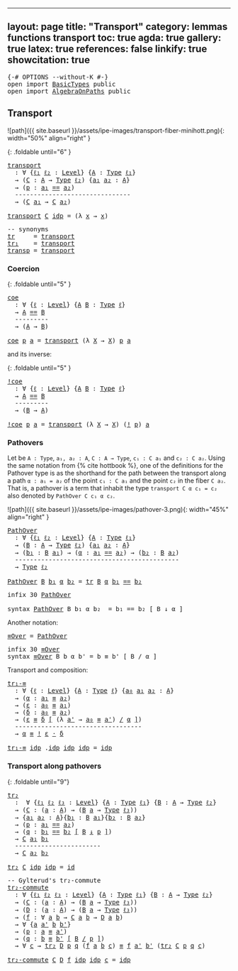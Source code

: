
---
layout: page
title: "Transport"
category: lemmas functions transport
toc: true
agda: true
gallery: true
latex: true
references: false
linkify: true
showcitation: true
---

<div class="hide" >
<pre class="Agda">
<a id="211" class="Symbol">{-#</a> <a id="215" class="Keyword">OPTIONS</a> <a id="223" class="Pragma">--without-K</a> <a id="235" class="Symbol">#-}</a>
<a id="239" class="Keyword">open</a> <a id="244" class="Keyword">import</a> <a id="251" href="BasicTypes.html" class="Module">BasicTypes</a> <a id="262" class="Keyword">public</a>
<a id="269" class="Keyword">open</a> <a id="274" class="Keyword">import</a> <a id="281" href="AlgebraOnPaths.html" class="Module">AlgebraOnPaths</a> <a id="296" class="Keyword">public</a>
</pre>
</div>

## Transport

![path]({{ site.baseurl }}/assets/ipe-images/transport-fiber-minihott.png){: width="50%" align="right" }

{: .foldable until="6" }
<pre class="Agda">
<a id="transport"></a><a id="480" href="Transport.html#480" class="Function">transport</a>
  <a id="492" class="Symbol">:</a> <a id="494" class="Symbol">∀</a> <a id="496" class="Symbol">{</a><a id="497" href="Transport.html#497" class="Bound">ℓ₁</a> <a id="500" href="Transport.html#500" class="Bound">ℓ₂</a> <a id="503" class="Symbol">:</a> <a id="505" href="Agda.Primitive.html#408" class="Postulate">Level</a><a id="510" class="Symbol">}</a> <a id="512" class="Symbol">{</a><a id="513" href="Transport.html#513" class="Bound">A</a> <a id="515" class="Symbol">:</a> <a id="517" href="Intro.html#2931" class="Function">Type</a> <a id="522" href="Transport.html#497" class="Bound">ℓ₁</a><a id="524" class="Symbol">}</a>
  <a id="528" class="Symbol">→</a> <a id="530" class="Symbol">(</a><a id="531" href="Transport.html#531" class="Bound">C</a> <a id="533" class="Symbol">:</a> <a id="535" href="Transport.html#513" class="Bound">A</a> <a id="537" class="Symbol">→</a> <a id="539" href="Intro.html#2931" class="Function">Type</a> <a id="544" href="Transport.html#500" class="Bound">ℓ₂</a><a id="546" class="Symbol">)</a> <a id="548" class="Symbol">{</a><a id="549" href="Transport.html#549" class="Bound">a₁</a> <a id="552" href="Transport.html#552" class="Bound">a₂</a> <a id="555" class="Symbol">:</a> <a id="557" href="Transport.html#513" class="Bound">A</a><a id="558" class="Symbol">}</a>
  <a id="562" class="Symbol">→</a> <a id="564" class="Symbol">(</a><a id="565" href="Transport.html#565" class="Bound">p</a> <a id="567" class="Symbol">:</a> <a id="569" href="Transport.html#549" class="Bound">a₁</a> <a id="572" href="BasicTypes.html#6462" class="Datatype Operator">==</a> <a id="575" href="Transport.html#552" class="Bound">a₂</a><a id="577" class="Symbol">)</a>
  <a id="581" class="Comment">-------------------------------</a>
  <a id="615" class="Symbol">→</a> <a id="617" class="Symbol">(</a><a id="618" href="Transport.html#531" class="Bound">C</a> <a id="620" href="Transport.html#549" class="Bound">a₁</a> <a id="623" class="Symbol">→</a> <a id="625" href="Transport.html#531" class="Bound">C</a> <a id="627" href="Transport.html#552" class="Bound">a₂</a><a id="629" class="Symbol">)</a>

<a id="632" href="Transport.html#480" class="Function">transport</a> <a id="642" href="Transport.html#642" class="Bound">C</a> <a id="644" href="BasicTypes.html#6526" class="InductiveConstructor">idp</a> <a id="648" class="Symbol">=</a> <a id="650" class="Symbol">(λ</a> <a id="653" href="Transport.html#653" class="Bound">x</a> <a id="655" class="Symbol">→</a> <a id="657" href="Transport.html#653" class="Bound">x</a><a id="658" class="Symbol">)</a>
</pre>

<pre class="Agda">
<a id="685" class="Comment">-- synonyms</a>
<a id="tr"></a><a id="697" href="Transport.html#697" class="Function">tr</a>     <a id="704" class="Symbol">=</a> <a id="706" href="Transport.html#480" class="Function">transport</a>
<a id="tr₁"></a><a id="716" href="Transport.html#716" class="Function">tr₁</a>    <a id="723" class="Symbol">=</a> <a id="725" href="Transport.html#480" class="Function">transport</a>
<a id="transp"></a><a id="735" href="Transport.html#735" class="Function">transp</a> <a id="742" class="Symbol">=</a> <a id="744" href="Transport.html#480" class="Function">transport</a>
</pre>

### Coercion

{: .foldable until="5" }
<pre class="Agda">
<a id="coe"></a><a id="818" href="Transport.html#818" class="Function">coe</a>
  <a id="824" class="Symbol">:</a> <a id="826" class="Symbol">∀</a> <a id="828" class="Symbol">{</a><a id="829" href="Transport.html#829" class="Bound">ℓ</a> <a id="831" class="Symbol">:</a> <a id="833" href="Agda.Primitive.html#408" class="Postulate">Level</a><a id="838" class="Symbol">}</a> <a id="840" class="Symbol">{</a><a id="841" href="Transport.html#841" class="Bound">A</a> <a id="843" href="Transport.html#843" class="Bound">B</a> <a id="845" class="Symbol">:</a> <a id="847" href="Intro.html#2931" class="Function">Type</a> <a id="852" href="Transport.html#829" class="Bound">ℓ</a><a id="853" class="Symbol">}</a>
  <a id="857" class="Symbol">→</a> <a id="859" href="Transport.html#841" class="Bound">A</a> <a id="861" href="BasicTypes.html#6462" class="Datatype Operator">==</a> <a id="864" href="Transport.html#843" class="Bound">B</a>
  <a id="868" class="Comment">---------</a>
  <a id="880" class="Symbol">→</a> <a id="882" class="Symbol">(</a><a id="883" href="Transport.html#841" class="Bound">A</a> <a id="885" class="Symbol">→</a> <a id="887" href="Transport.html#843" class="Bound">B</a><a id="888" class="Symbol">)</a>

<a id="891" href="Transport.html#818" class="Function">coe</a> <a id="895" href="Transport.html#895" class="Bound">p</a> <a id="897" href="Transport.html#897" class="Bound">a</a> <a id="899" class="Symbol">=</a> <a id="901" href="Transport.html#480" class="Function">transport</a> <a id="911" class="Symbol">(λ</a> <a id="914" href="Transport.html#914" class="Bound">X</a> <a id="916" class="Symbol">→</a> <a id="918" href="Transport.html#914" class="Bound">X</a><a id="919" class="Symbol">)</a> <a id="921" href="Transport.html#895" class="Bound">p</a> <a id="923" href="Transport.html#897" class="Bound">a</a>
</pre>

and its inverse:

{: .foldable until="5" }
<pre class="Agda">
<a id="!coe"></a><a id="993" href="Transport.html#993" class="Function">!coe</a>
  <a id="1000" class="Symbol">:</a> <a id="1002" class="Symbol">∀</a> <a id="1004" class="Symbol">{</a><a id="1005" href="Transport.html#1005" class="Bound">ℓ</a> <a id="1007" class="Symbol">:</a> <a id="1009" href="Agda.Primitive.html#408" class="Postulate">Level</a><a id="1014" class="Symbol">}</a> <a id="1016" class="Symbol">{</a><a id="1017" href="Transport.html#1017" class="Bound">A</a> <a id="1019" href="Transport.html#1019" class="Bound">B</a> <a id="1021" class="Symbol">:</a> <a id="1023" href="Intro.html#2931" class="Function">Type</a> <a id="1028" href="Transport.html#1005" class="Bound">ℓ</a><a id="1029" class="Symbol">}</a>
  <a id="1033" class="Symbol">→</a> <a id="1035" href="Transport.html#1017" class="Bound">A</a> <a id="1037" href="BasicTypes.html#6462" class="Datatype Operator">==</a> <a id="1040" href="Transport.html#1019" class="Bound">B</a>
  <a id="1044" class="Comment">---------</a>
  <a id="1056" class="Symbol">→</a> <a id="1058" class="Symbol">(</a><a id="1059" href="Transport.html#1019" class="Bound">B</a> <a id="1061" class="Symbol">→</a> <a id="1063" href="Transport.html#1017" class="Bound">A</a><a id="1064" class="Symbol">)</a>

<a id="1067" href="Transport.html#993" class="Function">!coe</a> <a id="1072" href="Transport.html#1072" class="Bound">p</a> <a id="1074" href="Transport.html#1074" class="Bound">a</a> <a id="1076" class="Symbol">=</a> <a id="1078" href="Transport.html#480" class="Function">transport</a> <a id="1088" class="Symbol">(λ</a> <a id="1091" href="Transport.html#1091" class="Bound">X</a> <a id="1093" class="Symbol">→</a> <a id="1095" href="Transport.html#1091" class="Bound">X</a><a id="1096" class="Symbol">)</a> <a id="1098" class="Symbol">(</a><a id="1099" href="BasicFunctions.html#4653" class="Function Operator">!</a> <a id="1101" href="Transport.html#1072" class="Bound">p</a><a id="1102" class="Symbol">)</a> <a id="1104" href="Transport.html#1074" class="Bound">a</a>
</pre>


### Pathovers

Let be `A : Type`, `a₁, a₂ : A`, `C : A → Type`, `c₁ : C a₁` and `c₂ : C a₂`.
Using the same notation from {% cite hottbook %}, one of the definitions for the
Pathover type is as the shorthand for the path between the transport along a
path `α : a₁ = a₂` of the point `c₁ : C a₁` and the point `c₂` in the fiber `C
a₂`. That is, a pathover is a term that inhabit the type `transport C α c₁ = c₂`
also denoted by `PathOver C c₁ α c₂`.

![path]({{ site.baseurl }}/assets/ipe-images/pathover-3.png){: width="45%" align="right" }

<pre class="Agda">
<a id="PathOver"></a><a id="1674" href="Transport.html#1674" class="Function">PathOver</a>
  <a id="1685" class="Symbol">:</a> <a id="1687" class="Symbol">∀</a> <a id="1689" class="Symbol">{</a><a id="1690" href="Transport.html#1690" class="Bound">ℓ₁</a> <a id="1693" href="Transport.html#1693" class="Bound">ℓ₂</a> <a id="1696" class="Symbol">:</a> <a id="1698" href="Agda.Primitive.html#408" class="Postulate">Level</a><a id="1703" class="Symbol">}</a> <a id="1705" class="Symbol">{</a><a id="1706" href="Transport.html#1706" class="Bound">A</a> <a id="1708" class="Symbol">:</a> <a id="1710" href="Intro.html#2931" class="Function">Type</a> <a id="1715" href="Transport.html#1690" class="Bound">ℓ₁</a><a id="1717" class="Symbol">}</a>
  <a id="1721" class="Symbol">→</a> <a id="1723" class="Symbol">(</a><a id="1724" href="Transport.html#1724" class="Bound">B</a> <a id="1726" class="Symbol">:</a> <a id="1728" href="Transport.html#1706" class="Bound">A</a> <a id="1730" class="Symbol">→</a> <a id="1732" href="Intro.html#2931" class="Function">Type</a> <a id="1737" href="Transport.html#1693" class="Bound">ℓ₂</a><a id="1739" class="Symbol">)</a> <a id="1741" class="Symbol">{</a><a id="1742" href="Transport.html#1742" class="Bound">a₁</a> <a id="1745" href="Transport.html#1745" class="Bound">a₂</a> <a id="1748" class="Symbol">:</a> <a id="1750" href="Transport.html#1706" class="Bound">A</a><a id="1751" class="Symbol">}</a>
  <a id="1755" class="Symbol">→</a> <a id="1757" class="Symbol">(</a><a id="1758" href="Transport.html#1758" class="Bound">b₁</a> <a id="1761" class="Symbol">:</a> <a id="1763" href="Transport.html#1724" class="Bound">B</a> <a id="1765" href="Transport.html#1742" class="Bound">a₁</a><a id="1767" class="Symbol">)</a> <a id="1769" class="Symbol">→</a> <a id="1771" class="Symbol">(</a><a id="1772" href="Transport.html#1772" class="Bound">α</a> <a id="1774" class="Symbol">:</a> <a id="1776" href="Transport.html#1742" class="Bound">a₁</a> <a id="1779" href="BasicTypes.html#6462" class="Datatype Operator">==</a> <a id="1782" href="Transport.html#1745" class="Bound">a₂</a><a id="1784" class="Symbol">)</a> <a id="1786" class="Symbol">→</a> <a id="1788" class="Symbol">(</a><a id="1789" href="Transport.html#1789" class="Bound">b₂</a> <a id="1792" class="Symbol">:</a> <a id="1794" href="Transport.html#1724" class="Bound">B</a> <a id="1796" href="Transport.html#1745" class="Bound">a₂</a><a id="1798" class="Symbol">)</a>
  <a id="1802" class="Comment">--------------------------------------------</a>
  <a id="1849" class="Symbol">→</a> <a id="1851" href="Intro.html#2931" class="Function">Type</a> <a id="1856" href="Transport.html#1693" class="Bound">ℓ₂</a>

<a id="1860" href="Transport.html#1674" class="Function">PathOver</a> <a id="1869" href="Transport.html#1869" class="Bound">B</a> <a id="1871" href="Transport.html#1871" class="Bound">b₁</a> <a id="1874" href="Transport.html#1874" class="Bound">α</a> <a id="1876" href="Transport.html#1876" class="Bound">b₂</a> <a id="1879" class="Symbol">=</a> <a id="1881" href="Transport.html#697" class="Function">tr</a> <a id="1884" href="Transport.html#1869" class="Bound">B</a> <a id="1886" href="Transport.html#1874" class="Bound">α</a> <a id="1888" href="Transport.html#1871" class="Bound">b₁</a> <a id="1891" href="BasicTypes.html#6462" class="Datatype Operator">==</a> <a id="1894" href="Transport.html#1876" class="Bound">b₂</a>
</pre>

<pre class="Agda">
<a id="1922" class="Keyword">infix</a> <a id="1928" class="Number">30</a> <a id="1931" href="Transport.html#1674" class="Function">PathOver</a>

<a id="1941" class="Keyword">syntax</a> <a id="1948" href="Transport.html#1674" class="Function">PathOver</a> <a id="1957" class="Bound">B</a> <a id="1959" class="Bound">b₁</a> <a id="1962" class="Bound">α</a> <a id="1964" class="Bound">b₂</a>  <a id="1968" class="Symbol">=</a> <a id="1970" class="Bound">b₁</a> <a id="1973" class="Function">==</a> <a id="1976" class="Bound">b₂</a> <a id="1979" class="Function">[</a> <a id="1981" class="Bound">B</a> <a id="1983" class="Function">↓</a> <a id="1985" class="Bound">α</a> <a id="1987" class="Function">]</a>
</pre>

Another notation:

<pre class="Agda">
<a id="≡Over"></a><a id="2033" href="Transport.html#2033" class="Function">≡Over</a> <a id="2039" class="Symbol">=</a> <a id="2041" href="Transport.html#1674" class="Function">PathOver</a>
</pre>

<pre class="Agda">
<a id="2075" class="Keyword">infix</a> <a id="2081" class="Number">30</a> <a id="2084" href="Transport.html#2033" class="Function">≡Over</a>
<a id="2090" class="Keyword">syntax</a> <a id="2097" href="Transport.html#2033" class="Function">≡Over</a> <a id="2103" class="Bound">B</a> <a id="2105" class="Bound">b</a> <a id="2107" class="Bound">α</a> <a id="2109" class="Bound">b&#39;</a> <a id="2112" class="Symbol">=</a> <a id="2114" class="Bound">b</a> <a id="2116" class="Function">≡</a> <a id="2118" class="Bound">b&#39;</a> <a id="2121" class="Function">[</a> <a id="2123" class="Bound">B</a> <a id="2125" class="Function">/</a> <a id="2127" class="Bound">α</a> <a id="2129" class="Function">]</a>
</pre>

Transport and composition:

<pre class="Agda">
<a id="tr₁-≡"></a><a id="2184" href="Transport.html#2184" class="Function">tr₁-≡</a>
  <a id="2192" class="Symbol">:</a> <a id="2194" class="Symbol">∀</a> <a id="2196" class="Symbol">{</a><a id="2197" href="Transport.html#2197" class="Bound">ℓ</a> <a id="2199" class="Symbol">:</a> <a id="2201" href="Agda.Primitive.html#408" class="Postulate">Level</a><a id="2206" class="Symbol">}</a> <a id="2208" class="Symbol">{</a><a id="2209" href="Transport.html#2209" class="Bound">A</a> <a id="2211" class="Symbol">:</a> <a id="2213" href="Intro.html#2931" class="Function">Type</a> <a id="2218" href="Transport.html#2197" class="Bound">ℓ</a><a id="2219" class="Symbol">}</a> <a id="2221" class="Symbol">{</a><a id="2222" href="Transport.html#2222" class="Bound">a₀</a> <a id="2225" href="Transport.html#2225" class="Bound">a₁</a> <a id="2228" href="Transport.html#2228" class="Bound">a₂</a> <a id="2231" class="Symbol">:</a> <a id="2233" href="Transport.html#2209" class="Bound">A</a><a id="2234" class="Symbol">}</a>
  <a id="2238" class="Symbol">→</a> <a id="2240" class="Symbol">(</a><a id="2241" href="Transport.html#2241" class="Bound">α</a> <a id="2243" class="Symbol">:</a> <a id="2245" href="Transport.html#2225" class="Bound">a₁</a> <a id="2248" href="BasicTypes.html#6657" class="Function Operator">≡</a> <a id="2250" href="Transport.html#2228" class="Bound">a₂</a><a id="2252" class="Symbol">)</a>
  <a id="2256" class="Symbol">→</a> <a id="2258" class="Symbol">(</a><a id="2259" href="Transport.html#2259" class="Bound">ε</a> <a id="2261" class="Symbol">:</a> <a id="2263" href="Transport.html#2222" class="Bound">a₀</a> <a id="2266" href="BasicTypes.html#6657" class="Function Operator">≡</a> <a id="2268" href="Transport.html#2225" class="Bound">a₁</a><a id="2270" class="Symbol">)</a>
  <a id="2274" class="Symbol">→</a> <a id="2276" class="Symbol">(</a><a id="2277" href="Transport.html#2277" class="Bound">δ</a> <a id="2279" class="Symbol">:</a> <a id="2281" href="Transport.html#2222" class="Bound">a₀</a> <a id="2284" href="BasicTypes.html#6657" class="Function Operator">≡</a> <a id="2286" href="Transport.html#2228" class="Bound">a₂</a><a id="2288" class="Symbol">)</a>
  <a id="2292" class="Symbol">→</a> <a id="2294" class="Symbol">(</a><a id="2295" href="Transport.html#2259" class="Bound">ε</a> <a id="2297" href="Transport.html#2033" class="Function">≡</a> <a id="2299" href="Transport.html#2277" class="Bound">δ</a> <a id="2301" href="Transport.html#2033" class="Function">[</a> <a id="2303" class="Symbol">(λ</a> <a id="2306" href="Transport.html#2306" class="Bound">a&#39;</a> <a id="2309" class="Symbol">→</a> <a id="2311" href="Transport.html#2222" class="Bound">a₀</a> <a id="2314" href="BasicTypes.html#6657" class="Function Operator">≡</a> <a id="2316" href="Transport.html#2306" class="Bound">a&#39;</a><a id="2318" class="Symbol">)</a> <a id="2320" href="Transport.html#2033" class="Function">/</a> <a id="2322" href="Transport.html#2241" class="Bound">α</a> <a id="2324" href="Transport.html#2033" class="Function">]</a><a id="2325" class="Symbol">)</a>
  <a id="2329" class="Comment">----------------------------------</a>
  <a id="2366" class="Symbol">→</a> <a id="2368" href="Transport.html#2241" class="Bound">α</a> <a id="2370" href="BasicTypes.html#6657" class="Function Operator">≡</a> <a id="2372" href="BasicFunctions.html#4653" class="Function Operator">!</a> <a id="2374" href="Transport.html#2259" class="Bound">ε</a> <a id="2376" href="BasicFunctions.html#4210" class="Function Operator">·</a> <a id="2378" href="Transport.html#2277" class="Bound">δ</a>

<a id="2381" href="Transport.html#2184" class="Function">tr₁-≡</a> <a id="2387" href="BasicTypes.html#6526" class="InductiveConstructor">idp</a> <a id="2391" class="DottedPattern Symbol">.</a><a id="2392" href="BasicTypes.html#6526" class="DottedPattern InductiveConstructor">idp</a> <a id="2396" href="BasicTypes.html#6526" class="InductiveConstructor">idp</a> <a id="2400" href="BasicTypes.html#6526" class="InductiveConstructor">idp</a> <a id="2404" class="Symbol">=</a> <a id="2406" href="BasicTypes.html#6526" class="InductiveConstructor">idp</a>
</pre>


### Transport along pathovers

{: .foldable until="9"}
<pre class="Agda">
<a id="tr₂"></a><a id="2491" href="Transport.html#2491" class="Function">tr₂</a>
  <a id="2497" class="Symbol">:</a>  <a id="2500" class="Symbol">∀</a> <a id="2502" class="Symbol">{</a><a id="2503" href="Transport.html#2503" class="Bound">ℓ₁</a> <a id="2506" href="Transport.html#2506" class="Bound">ℓ₂</a> <a id="2509" href="Transport.html#2509" class="Bound">ℓ₃</a> <a id="2512" class="Symbol">:</a> <a id="2514" href="Agda.Primitive.html#408" class="Postulate">Level</a><a id="2519" class="Symbol">}</a> <a id="2521" class="Symbol">{</a><a id="2522" href="Transport.html#2522" class="Bound">A</a> <a id="2524" class="Symbol">:</a> <a id="2526" href="Intro.html#2931" class="Function">Type</a> <a id="2531" href="Transport.html#2503" class="Bound">ℓ₁</a><a id="2533" class="Symbol">}</a> <a id="2535" class="Symbol">{</a><a id="2536" href="Transport.html#2536" class="Bound">B</a> <a id="2538" class="Symbol">:</a> <a id="2540" href="Transport.html#2522" class="Bound">A</a> <a id="2542" class="Symbol">→</a> <a id="2544" href="Intro.html#2931" class="Function">Type</a> <a id="2549" href="Transport.html#2506" class="Bound">ℓ₂</a><a id="2551" class="Symbol">}</a>
  <a id="2555" class="Symbol">→</a> <a id="2557" class="Symbol">(</a><a id="2558" href="Transport.html#2558" class="Bound">C</a> <a id="2560" class="Symbol">:</a> <a id="2562" class="Symbol">(</a><a id="2563" href="Transport.html#2563" class="Bound">a</a> <a id="2565" class="Symbol">:</a> <a id="2567" href="Transport.html#2522" class="Bound">A</a><a id="2568" class="Symbol">)</a> <a id="2570" class="Symbol">→</a> <a id="2572" class="Symbol">(</a><a id="2573" href="Transport.html#2536" class="Bound">B</a> <a id="2575" href="Transport.html#2563" class="Bound">a</a> <a id="2577" class="Symbol">→</a> <a id="2579" href="Intro.html#2931" class="Function">Type</a> <a id="2584" href="Transport.html#2509" class="Bound">ℓ₃</a><a id="2586" class="Symbol">))</a>
  <a id="2591" class="Symbol">→</a> <a id="2593" class="Symbol">{</a><a id="2594" href="Transport.html#2594" class="Bound">a₁</a> <a id="2597" href="Transport.html#2597" class="Bound">a₂</a> <a id="2600" class="Symbol">:</a> <a id="2602" href="Transport.html#2522" class="Bound">A</a><a id="2603" class="Symbol">}{</a><a id="2605" href="Transport.html#2605" class="Bound">b₁</a> <a id="2608" class="Symbol">:</a> <a id="2610" href="Transport.html#2536" class="Bound">B</a> <a id="2612" href="Transport.html#2594" class="Bound">a₁</a><a id="2614" class="Symbol">}{</a><a id="2616" href="Transport.html#2616" class="Bound">b₂</a> <a id="2619" class="Symbol">:</a> <a id="2621" href="Transport.html#2536" class="Bound">B</a> <a id="2623" href="Transport.html#2597" class="Bound">a₂</a><a id="2625" class="Symbol">}</a>
  <a id="2629" class="Symbol">→</a> <a id="2631" class="Symbol">(</a><a id="2632" href="Transport.html#2632" class="Bound">p</a> <a id="2634" class="Symbol">:</a> <a id="2636" href="Transport.html#2594" class="Bound">a₁</a> <a id="2639" href="BasicTypes.html#6462" class="Datatype Operator">==</a> <a id="2642" href="Transport.html#2597" class="Bound">a₂</a><a id="2644" class="Symbol">)</a>
  <a id="2648" class="Symbol">→</a> <a id="2650" class="Symbol">(</a><a id="2651" href="Transport.html#2651" class="Bound">q</a> <a id="2653" class="Symbol">:</a> <a id="2655" href="Transport.html#2605" class="Bound">b₁</a> <a id="2658" href="Transport.html#1674" class="Function">==</a> <a id="2661" href="Transport.html#2616" class="Bound">b₂</a> <a id="2664" href="Transport.html#1674" class="Function">[</a> <a id="2666" href="Transport.html#2536" class="Bound">B</a> <a id="2668" href="Transport.html#1674" class="Function">↓</a> <a id="2670" href="Transport.html#2632" class="Bound">p</a> <a id="2672" href="Transport.html#1674" class="Function">]</a><a id="2673" class="Symbol">)</a>
  <a id="2677" class="Symbol">→</a> <a id="2679" href="Transport.html#2558" class="Bound">C</a> <a id="2681" href="Transport.html#2594" class="Bound">a₁</a> <a id="2684" href="Transport.html#2605" class="Bound">b₁</a>
  <a id="2689" class="Comment">-----------------------</a>
  <a id="2715" class="Symbol">→</a> <a id="2717" href="Transport.html#2558" class="Bound">C</a> <a id="2719" href="Transport.html#2597" class="Bound">a₂</a> <a id="2722" href="Transport.html#2616" class="Bound">b₂</a>

<a id="2726" href="Transport.html#2491" class="Function">tr₂</a> <a id="2730" href="Transport.html#2730" class="Bound">C</a> <a id="2732" href="BasicTypes.html#6526" class="InductiveConstructor">idp</a> <a id="2736" href="BasicTypes.html#6526" class="InductiveConstructor">idp</a> <a id="2740" class="Symbol">=</a> <a id="2742" href="BasicFunctions.html#376" class="Function">id</a>
</pre>

<pre class="Agda">
<a id="2770" class="Comment">-- Gylterud&#39;s tr₂-commute</a>
<a id="tr₂-commute"></a><a id="2796" href="Transport.html#2796" class="Function">tr₂-commute</a>
  <a id="2810" class="Symbol">:</a> <a id="2812" class="Symbol">∀</a> <a id="2814" class="Symbol">{</a><a id="2815" href="Transport.html#2815" class="Bound">ℓ₁</a> <a id="2818" href="Transport.html#2818" class="Bound">ℓ₂</a> <a id="2821" href="Transport.html#2821" class="Bound">ℓ₃</a> <a id="2824" class="Symbol">:</a> <a id="2826" href="Agda.Primitive.html#408" class="Postulate">Level</a><a id="2831" class="Symbol">}</a> <a id="2833" class="Symbol">{</a><a id="2834" href="Transport.html#2834" class="Bound">A</a> <a id="2836" class="Symbol">:</a> <a id="2838" href="Intro.html#2931" class="Function">Type</a> <a id="2843" href="Transport.html#2815" class="Bound">ℓ₁</a><a id="2845" class="Symbol">}</a> <a id="2847" class="Symbol">{</a><a id="2848" href="Transport.html#2848" class="Bound">B</a> <a id="2850" class="Symbol">:</a> <a id="2852" href="Transport.html#2834" class="Bound">A</a> <a id="2854" class="Symbol">→</a> <a id="2856" href="Intro.html#2931" class="Function">Type</a> <a id="2861" href="Transport.html#2818" class="Bound">ℓ₂</a><a id="2863" class="Symbol">}</a>
  <a id="2867" class="Symbol">→</a> <a id="2869" class="Symbol">(</a><a id="2870" href="Transport.html#2870" class="Bound">C</a> <a id="2872" class="Symbol">:</a> <a id="2874" class="Symbol">(</a><a id="2875" href="Transport.html#2875" class="Bound">a</a> <a id="2877" class="Symbol">:</a> <a id="2879" href="Transport.html#2834" class="Bound">A</a><a id="2880" class="Symbol">)</a> <a id="2882" class="Symbol">→</a> <a id="2884" class="Symbol">(</a><a id="2885" href="Transport.html#2848" class="Bound">B</a> <a id="2887" href="Transport.html#2875" class="Bound">a</a> <a id="2889" class="Symbol">→</a> <a id="2891" href="Intro.html#2931" class="Function">Type</a> <a id="2896" href="Transport.html#2821" class="Bound">ℓ₃</a><a id="2898" class="Symbol">))</a>
  <a id="2903" class="Symbol">→</a> <a id="2905" class="Symbol">(</a><a id="2906" href="Transport.html#2906" class="Bound">D</a> <a id="2908" class="Symbol">:</a> <a id="2910" class="Symbol">(</a><a id="2911" href="Transport.html#2911" class="Bound">a</a> <a id="2913" class="Symbol">:</a> <a id="2915" href="Transport.html#2834" class="Bound">A</a><a id="2916" class="Symbol">)</a> <a id="2918" class="Symbol">→</a> <a id="2920" class="Symbol">(</a><a id="2921" href="Transport.html#2848" class="Bound">B</a> <a id="2923" href="Transport.html#2911" class="Bound">a</a> <a id="2925" class="Symbol">→</a> <a id="2927" href="Intro.html#2931" class="Function">Type</a> <a id="2932" href="Transport.html#2821" class="Bound">ℓ₃</a><a id="2934" class="Symbol">))</a>
  <a id="2939" class="Symbol">→</a> <a id="2941" class="Symbol">(</a><a id="2942" href="Transport.html#2942" class="Bound">f</a> <a id="2944" class="Symbol">:</a> <a id="2946" class="Symbol">∀</a> <a id="2948" href="Transport.html#2948" class="Bound">a</a> <a id="2950" href="Transport.html#2950" class="Bound">b</a> <a id="2952" class="Symbol">→</a> <a id="2954" href="Transport.html#2870" class="Bound">C</a> <a id="2956" href="Transport.html#2948" class="Bound">a</a> <a id="2958" href="Transport.html#2950" class="Bound">b</a> <a id="2960" class="Symbol">→</a> <a id="2962" href="Transport.html#2906" class="Bound">D</a> <a id="2964" href="Transport.html#2948" class="Bound">a</a> <a id="2966" href="Transport.html#2950" class="Bound">b</a><a id="2967" class="Symbol">)</a>
  <a id="2971" class="Symbol">→</a> <a id="2973" class="Symbol">∀</a> <a id="2975" class="Symbol">{</a><a id="2976" href="Transport.html#2976" class="Bound">a</a> <a id="2978" href="Transport.html#2978" class="Bound">a&#39;</a> <a id="2981" href="Transport.html#2981" class="Bound">b</a> <a id="2983" href="Transport.html#2983" class="Bound">b&#39;</a><a id="2985" class="Symbol">}</a>
  <a id="2989" class="Symbol">→</a> <a id="2991" class="Symbol">(</a><a id="2992" href="Transport.html#2992" class="Bound">p</a> <a id="2994" class="Symbol">:</a> <a id="2996" href="Transport.html#2976" class="Bound">a</a> <a id="2998" href="BasicTypes.html#6657" class="Function Operator">≡</a> <a id="3000" href="Transport.html#2978" class="Bound">a&#39;</a><a id="3002" class="Symbol">)</a>
  <a id="3006" class="Symbol">→</a> <a id="3008" class="Symbol">(</a><a id="3009" href="Transport.html#3009" class="Bound">q</a> <a id="3011" class="Symbol">:</a> <a id="3013" href="Transport.html#2981" class="Bound">b</a> <a id="3015" href="Transport.html#2033" class="Function">≡</a> <a id="3017" href="Transport.html#2983" class="Bound">b&#39;</a> <a id="3020" href="Transport.html#2033" class="Function">[</a> <a id="3022" href="Transport.html#2848" class="Bound">B</a> <a id="3024" href="Transport.html#2033" class="Function">/</a> <a id="3026" href="Transport.html#2992" class="Bound">p</a> <a id="3028" href="Transport.html#2033" class="Function">]</a><a id="3029" class="Symbol">)</a>
  <a id="3033" class="Symbol">→</a> <a id="3035" class="Symbol">∀</a> <a id="3037" href="Transport.html#3037" class="Bound">c</a> <a id="3039" class="Symbol">→</a> <a id="3041" href="Transport.html#2491" class="Function">tr₂</a> <a id="3045" href="Transport.html#2906" class="Bound">D</a> <a id="3047" href="Transport.html#2992" class="Bound">p</a> <a id="3049" href="Transport.html#3009" class="Bound">q</a> <a id="3051" class="Symbol">(</a><a id="3052" href="Transport.html#2942" class="Bound">f</a> <a id="3054" href="Transport.html#2976" class="Bound">a</a> <a id="3056" href="Transport.html#2981" class="Bound">b</a> <a id="3058" href="Transport.html#3037" class="Bound">c</a><a id="3059" class="Symbol">)</a> <a id="3061" href="BasicTypes.html#6657" class="Function Operator">≡</a> <a id="3063" href="Transport.html#2942" class="Bound">f</a> <a id="3065" href="Transport.html#2978" class="Bound">a&#39;</a> <a id="3068" href="Transport.html#2983" class="Bound">b&#39;</a> <a id="3071" class="Symbol">(</a><a id="3072" href="Transport.html#2491" class="Function">tr₂</a> <a id="3076" href="Transport.html#2870" class="Bound">C</a> <a id="3078" href="Transport.html#2992" class="Bound">p</a> <a id="3080" href="Transport.html#3009" class="Bound">q</a> <a id="3082" href="Transport.html#3037" class="Bound">c</a><a id="3083" class="Symbol">)</a>

<a id="3086" href="Transport.html#2796" class="Function">tr₂-commute</a> <a id="3098" href="Transport.html#3098" class="Bound">C</a> <a id="3100" href="Transport.html#3100" class="Bound">D</a> <a id="3102" href="Transport.html#3102" class="Bound">f</a> <a id="3104" href="BasicTypes.html#6526" class="InductiveConstructor">idp</a> <a id="3108" href="BasicTypes.html#6526" class="InductiveConstructor">idp</a> <a id="3112" href="Transport.html#3112" class="Bound">c</a> <a id="3114" class="Symbol">=</a> <a id="3116" href="BasicTypes.html#6526" class="InductiveConstructor">idp</a>
</pre>

